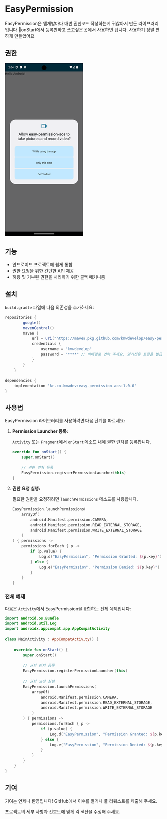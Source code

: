 # EasyPermission

EasyPermission은 앱개발마다 매번 권한코드 작성하는게 귀찮아서 만든 라이브러리 입니다
onStart에서 등록만하고 쓰고싶은 곳에서 사용하면 됩니다. 사용하기 정말 편하게 만들었어요

## 권한
<img src="Screenshot_1723266265.png" width=250 />

## 기능

- 안드로이드 프로젝트에 쉽게 통합
- 권한 요청을 위한 간단한 API 제공
- 허용 및 거부된 권한을 처리하기 위한 콜백 메커니즘

## 설치

`build.gradle` 파일에 다음 의존성을 추가하세요:

```groovy
repositories {
        google()
        mavenCentral()
        maven {
            url = uri("https://maven.pkg.github.com/kmwdevelop/easy-permission-aos")
            credentials {
                username = "kmwdevelop"
                password = "****" // 이메일로 연락 주세요. 읽기전용 토큰을 발급 해드립니다
            }
        }
    }

dependencies {
    implementation 'kr.co.kmwdev:easy-permission-aos:1.0.0'
}
```

## 사용법

EasyPermission 라이브러리를 사용하려면 다음 단계를 따르세요:

1. **Permission Launcher 등록:**

    `Activity` 또는 `Fragment`에서 `onStart` 메소드 내에 권한 런처를 등록합니다.

    ```kotlin
    override fun onStart() {
        super.onStart()

        // 권한 런처 등록
        EasyPermission.registerPermissionLauncher(this)
    }
    ```

2. **권한 요청 실행:**

    필요한 권한을 요청하려면 `launchPermissions` 메소드를 사용합니다.

    ```kotlin
    EasyPermission.launchPermissions(
        arrayOf(
            android.Manifest.permission.CAMERA,
            android.Manifest.permission.READ_EXTERNAL_STORAGE,
            android.Manifest.permission.WRITE_EXTERNAL_STORAGE
        )
    ) { permissions ->
        permissions.forEach { p ->
            if (p.value) {
                Log.d("EasyPermission", "Permission Granted: ${p.key}")
            } else {
                Log.e("EasyPermission", "Permission Denied: ${p.key}")
            }
        }
    }
    ```

### 전체 예제

다음은 `Activity`에서 EasyPermission을 통합하는 전체 예제입니다:

```kotlin
import android.os.Bundle
import android.util.Log
import androidx.appcompat.app.AppCompatActivity

class MainActivity : AppCompatActivity() {

    override fun onStart() {
        super.onStart()

        // 권한 런처 등록
        EasyPermission.registerPermissionLauncher(this)

        // 권한 요청 실행
        EasyPermission.launchPermissions(
            arrayOf(
                android.Manifest.permission.CAMERA,
                android.Manifest.permission.READ_EXTERNAL_STORAGE,
                android.Manifest.permission.WRITE_EXTERNAL_STORAGE
            )
        ) { permissions ->
            permissions.forEach { p ->
                if (p.value) {
                    Log.d("EasyPermission", "Permission Granted: ${p.key}")
                } else {
                    Log.e("EasyPermission", "Permission Denied: ${p.key}")
                }
            }
        }
    }
}
```

## 기여

기여는 언제나 환영입니다! GitHub에서 이슈를 열거나 풀 리퀘스트를 제출해 주세요.



프로젝트의 세부 사항과 선호도에 맞게 각 섹션을 수정해 주세요.
